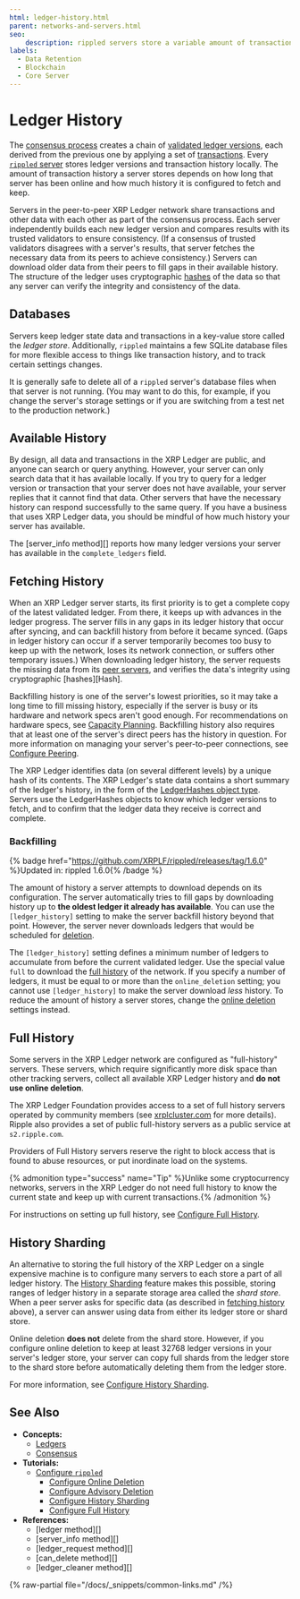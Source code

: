 ```yaml
---
html: ledger-history.html
parent: networks-and-servers.html
seo:
    description: rippled servers store a variable amount of transaction and state history locally.
labels:
  - Data Retention
  - Blockchain
  - Core Server
---
```

# Ledger History

The [consensus process](../consensus-protocol/index.md) creates a chain of [validated ledger versions](../ledgers/index.md), each derived from the previous one by applying a set of [transactions](../transactions/index.md). Every [`rippled` server](index.md) stores ledger versions and transaction history locally. The amount of transaction history a server stores depends on how long that server has been online and how much history it is configured to fetch and keep.

Servers in the peer-to-peer XRP Ledger network share transactions and other data with each other as part of the consensus process. Each server independently builds each new ledger version and compares results with its trusted validators to ensure consistency. (If a consensus of trusted validators disagrees with a server's results, that server fetches the necessary data from its peers to achieve consistency.) Servers can download older data from their peers to fill gaps in their available history. The structure of the ledger uses cryptographic [hashes](../../references/protocol/data-types/basic-data-types.md#hashes) of the data so that any server can verify the integrity and consistency of the data.

## Databases

Servers keep ledger state data and transactions in a key-value store called the _ledger store_. Additionally, `rippled` maintains a few SQLite database files for more flexible access to things like transaction history, and to track certain settings changes.

It is generally safe to delete all of a `rippled` server's database files when that server is not running. (You may want to do this, for example, if you change the server's storage settings or if you are switching from a test net to the production network.)

## Available History

By design, all data and transactions in the XRP Ledger are public, and anyone can search or query anything. However, your server can only search data that it has available locally. If you try to query for a ledger version or transaction that your server does not have available, your server replies that it cannot find that data. Other servers that have the necessary history can respond successfully to the same query. If you have a business that uses XRP Ledger data, you should be mindful of how much history your server has available.

The [server_info method][] reports how many ledger versions your server has available in the `complete_ledgers` field.

## Fetching History

When an XRP Ledger server starts, its first priority is to get a complete copy of the latest validated ledger. From there, it keeps up with advances in the ledger progress. The server fills in any gaps in its ledger history that occur after syncing, and can backfill history from before it became synced. (Gaps in ledger history can occur if a server temporarily becomes too busy to keep up with the network, loses its network connection, or suffers other temporary issues.) When downloading ledger history, the server requests the missing data from its [peer servers](peer-protocol.md), and verifies the data's integrity using cryptographic [hashes][Hash].

Backfilling history is one of the server's lowest priorities, so it may take a long time to fill missing history, especially if the server is busy or its hardware and network specs aren't good enough. For recommendations on hardware specs, see [Capacity Planning](../../infrastructure/installation/capacity-planning.md). Backfilling history also requires that at least one of the server's direct peers has the history in question. For more information on managing your server's peer-to-peer connections, see [Configure Peering](../../infrastructure/configuration/peering/index.md).

The XRP Ledger identifies data (on several different levels) by a unique hash of its contents. The XRP Ledger's state data contains a short summary of the ledger's history, in the form of the [LedgerHashes object type](../../references/protocol/ledger-data/ledger-entry-types/ledgerhashes.md). Servers use the LedgerHashes objects to know which ledger versions to fetch, and to confirm that the ledger data they receive is correct and complete.


<a id="with-advisory-deletion"></a><!-- old anchor to this area -->
### Backfilling
{% badge href="https://github.com/XRPLF/rippled/releases/tag/1.6.0" %}Updated in: rippled 1.6.0{% /badge %}

The amount of history a server attempts to download depends on its configuration. The server automatically tries to fill gaps by downloading history up to **the oldest ledger it already has available**. You can use the `[ledger_history]` setting to make the server backfill history beyond that point. However, the server never downloads ledgers that would be scheduled for [deletion](../../infrastructure/configuration/data-retention/online-deletion.md).

The `[ledger_history]` setting defines a minimum number of ledgers to accumulate from before the current validated ledger. Use the special value `full` to download the [full history](#full-history) of the network. If you specify a number of ledgers, it must be equal to or more than the `online_deletion` setting; you cannot use `[ledger_history]` to make the server download _less_ history. To reduce the amount of history a server stores, change the [online deletion](../../infrastructure/configuration/data-retention/online-deletion.md) settings instead. <!-- STYLE_OVERRIDE: a number of -->



## Full History

Some servers in the XRP Ledger network are configured as "full-history" servers. These servers, which require significantly more disk space than other tracking servers, collect all available XRP Ledger history and **do not use online deletion**.

The XRP Ledger Foundation provides access to a set of full history servers operated by community members (see [xrplcluster.com](https://xrplcluster.com) for more details).
Ripple also provides a set of public full-history servers as a public service at `s2.ripple.com`. <!-- SPELLING_IGNORE: xrplcluster -->

Providers of Full History servers reserve the right to block access that is found to abuse resources, or put inordinate load on the systems.

{% admonition type="success" name="Tip" %}Unlike some cryptocurrency networks, servers in the XRP Ledger do not need full history to know the current state and keep up with current transactions.{% /admonition %}

For instructions on setting up full history, see [Configure Full History](../../infrastructure/configuration/data-retention/configure-full-history.md).

## History Sharding

An alternative to storing the full history of the XRP Ledger on a single expensive machine is to configure many servers to each store a part of all ledger history. The [History Sharding](../../infrastructure/configuration/data-retention/history-sharding.md) feature makes this possible, storing ranges of ledger history in a separate storage area called the _shard store_. When a peer server asks for specific data (as described in [fetching history](#fetching-history) above), a server can answer using data from either its ledger store or shard store.

Online deletion **does not** delete from the shard store. However, if you configure online deletion to keep at least 32768 ledger versions in your server's ledger store, your server can copy full shards from the ledger store to the shard store before automatically deleting them from the ledger store.

For more information, see [Configure History Sharding](../../infrastructure/configuration/data-retention/configure-history-sharding.md).


## See Also

- **Concepts:**
    - [Ledgers](../ledgers/index.md)
    - [Consensus](../consensus-protocol/index.md)
- **Tutorials:**
    - [Configure `rippled`](../../infrastructure/configuration/index.md)
        - [Configure Online Deletion](../../infrastructure/configuration/data-retention/configure-online-deletion.md)
        - [Configure Advisory Deletion](../../infrastructure/configuration/data-retention/configure-advisory-deletion.md)
        - [Configure History Sharding](../../infrastructure/configuration/data-retention/configure-history-sharding.md)
        - [Configure Full History](../../infrastructure/configuration/data-retention/configure-full-history.md)
- **References:**
    - [ledger method][]
    - [server_info method][]
    - [ledger_request method][]
    - [can_delete method][]
    - [ledger_cleaner method][]

{% raw-partial file="/docs/_snippets/common-links.md" /%}

